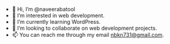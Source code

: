 - 👋 Hi, I’m @naveerabatool
- 👀 I’m interested in web development.
- 🌱 I’m currently learning WordPress.
- 💞️ I’m looking to collaborate on web development projects.
- 📫 You can reach me through my email nbkn731@gmail.com.

<!---
naveerabatool/naveerabatool is a ✨ special ✨ repository because its `README.md` (this file) appears on your GitHub profile.
You can click the Preview link to take a look at your changes.
--->
